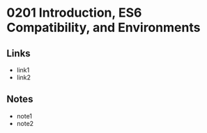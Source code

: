 0201 Introduction, ES6 Compatibility, and Environments
======

Links
------
+ link1
+ link2

Notes
------
+ note1
+ note2
